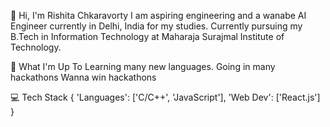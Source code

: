 👋 Hi, I'm Rishita Chkaravorty
I am aspiring engineering and a wanabe AI Engineer currently in Delhi, India for my studies. Currently pursuing my B.Tech in Information Technology at Maharaja Surajmal Institute of Technology.

🚀 What I'm Up To
Learning many new languages.
Going in many hackathons
Wanna win hackathons

💻 Tech Stack
{
    'Languages': ['C/C++', 'JavaScript'],
    'Web Dev': ['React.js']
}
